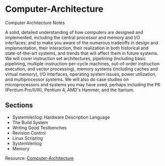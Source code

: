 # Computer-Architecture
Computer Architecture Notes

A solid, detailed understanding of how computers are designed and implemented, including the central processor and memory and I/O interfaces; and to make you aware of the numerous tradeoffs in design and implementation, their interaction, their realization in both historical and state-of-the-art systems, and trends that will affect them in future systems. We will cover instruction set architectures, pipelining (including basic pipelining, multiple-instruction-per-cycle machines, out-of-order instruction execution, and vector processing), memory systems (including caches and virtual memory), I/O interfaces, operating system issues, power utilization, and multiprocessor systems. We will also do case studies on microprocessors and systems you may have used, perhaps including the P6 (Pentium Pro/II/III), Pentium 4, AMD's Hammer, and the Itanium.

## Sections
- SystemVerilog: Hardware Description Language
- The Build System
- Writing Good Testbenches
- Revision Control
- Linux Scripting
- SystemVerilog
- Memory



Resource: [Computer-Architecture](https://www.eecs.umich.edu/courses/eecs470/)

